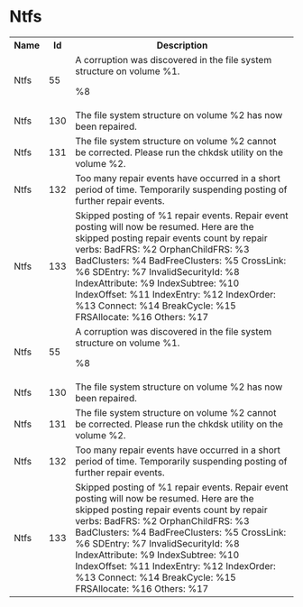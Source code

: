 # Ntfs

<table>
<colgroup><col/><col/><col/></colgroup>
<tr><th>Name</th><th>Id</th><th>Description</th></tr>
<tr><td>Ntfs</td><td>55</td><td>A corruption was discovered in the file system structure on volume %1.

%8</td></tr>
<tr><td>Ntfs</td><td>130</td><td>The file system structure on volume %2 has now been repaired.</td></tr>
<tr><td>Ntfs</td><td>131</td><td>The file system structure on volume %2 cannot be corrected.
Please run the chkdsk utility on the volume %2.</td></tr>
<tr><td>Ntfs</td><td>132</td><td>Too many repair events have occurred in a short period of time.
Temporarily suspending posting of further repair events.</td></tr>
<tr><td>Ntfs</td><td>133</td><td>Skipped posting of %1 repair events.  Repair event posting will now be resumed.
 Here are the skipped posting repair events count by repair verbs:
 BadFRS:            %2
 OrphanChildFRS:    %3
 BadClusters:       %4
 BadFreeClusters:   %5
 CrossLink:         %6
 SDEntry:           %7
 InvalidSecurityId: %8
 IndexAttribute:    %9
 IndexSubtree:      %10
 IndexOffset:       %11
 IndexEntry:        %12
 IndexOrder:        %13
 Connect:           %14
 BreakCycle:        %15
 FRSAllocate:       %16
 Others:            %17
</td></tr>
<tr><td>Ntfs</td><td>55</td><td>A corruption was discovered in the file system structure on volume %1.

%8</td></tr>
<tr><td>Ntfs</td><td>130</td><td>The file system structure on volume %2 has now been repaired.</td></tr>
<tr><td>Ntfs</td><td>131</td><td>The file system structure on volume %2 cannot be corrected.
Please run the chkdsk utility on the volume %2.</td></tr>
<tr><td>Ntfs</td><td>132</td><td>Too many repair events have occurred in a short period of time.
Temporarily suspending posting of further repair events.</td></tr>
<tr><td>Ntfs</td><td>133</td><td>Skipped posting of %1 repair events.  Repair event posting will now be resumed.
 Here are the skipped posting repair events count by repair verbs:
 BadFRS:            %2
 OrphanChildFRS:    %3
 BadClusters:       %4
 BadFreeClusters:   %5
 CrossLink:         %6
 SDEntry:           %7
 InvalidSecurityId: %8
 IndexAttribute:    %9
 IndexSubtree:      %10
 IndexOffset:       %11
 IndexEntry:        %12
 IndexOrder:        %13
 Connect:           %14
 BreakCycle:        %15
 FRSAllocate:       %16
 Others:            %17
</td></tr>
</table>
